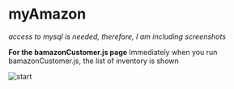# myAmazon
*access to mysql is needed, therefore, I am including screenshots*

**For the bamazonCustomer.js page**
Immediately when you run bamazonCustomer.js, the list of inventory is shown

![start](https://github.com/SleepyJen/myAmazon/tree/master/images/1.png)

